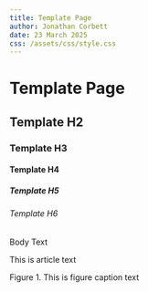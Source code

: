 ```yaml
---
title: Template Page
author: Jonathan Corbett
date: 23 March 2025
css: /assets/css/style.css
---
```


# Template Page

## Template H2

### Template H3

#### Template H4

##### Template H5

###### Template H6

Body Text

<!-- article -->
This is article text

<!--figcaption-->
Figure 1. This is figure caption text